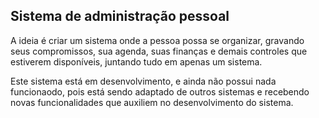 ## Sistema de administração pessoal

A ideia é criar um sistema onde a pessoa possa se organizar, gravando seus compromissos, sua agenda, suas finanças e demais controles que estiverem disponíveis, juntando tudo em apenas um sistema.

Este sistema está em desenvolvimento, e ainda não possui nada funcionaodo, pois está sendo adaptado de outros sistemas e recebendo novas funcionalidades que auxiliem no desenvolvimento do sistema.